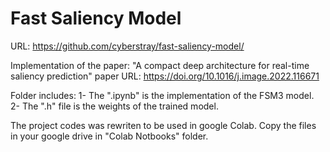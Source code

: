 # Fast Saliency Model
URL: https://github.com/cyberstray/fast-saliency-model/

Implementation of  the paper: "A compact deep architecture for real-time saliency prediction"
paper URL: https://doi.org/10.1016/j.image.2022.116671

Folder includes:
1- The ".ipynb" is the implementation of the FSM3 model.
2-  The ".h" file is the weights of the trained model.

The project codes was rewriten to be used in google Colab.
Copy the files in your google drive in "Colab Notbooks" folder. 
